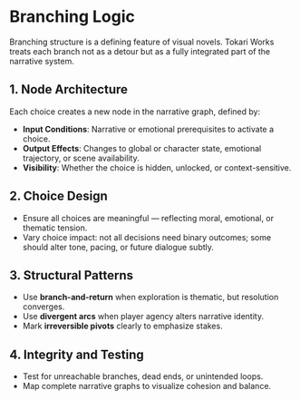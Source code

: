 # Branching Logic

Branching structure is a defining feature of visual novels. Tokari Works treats each branch not as a detour but as a fully integrated part of the narrative system.

## 1. Node Architecture

Each choice creates a new node in the narrative graph, defined by:

- **Input Conditions**: Narrative or emotional prerequisites to activate a choice.  
- **Output Effects**: Changes to global or character state, emotional trajectory, or scene availability.  
- **Visibility**: Whether the choice is hidden, unlocked, or context-sensitive.

## 2. Choice Design

- Ensure all choices are meaningful — reflecting moral, emotional, or thematic tension.  
- Vary choice impact: not all decisions need binary outcomes; some should alter tone, pacing, or future dialogue subtly.

## 3. Structural Patterns

- Use **branch-and-return** when exploration is thematic, but resolution converges.  
- Use **divergent arcs** when player agency alters narrative identity.  
- Mark **irreversible pivots** clearly to emphasize stakes.

## 4. Integrity and Testing

- Test for unreachable branches, dead ends, or unintended loops.  
- Map complete narrative graphs to visualize cohesion and balance.
